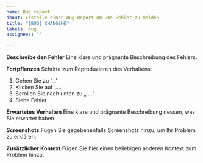 ```yaml
---
name: Bug report
about: Erstelle einen Bug Report um uns Fehler zu melden
title: "[BUG] CHANGEME"
labels: bug
assignees: ''

---
```


**Beschreibe den Fehler**
Eine klare und prägnante Beschreibung des Fehlers.

**Fortpflanzen**
Schritte zum Reproduzieren des Verhaltens:
1. Gehen Sie zu '...'
2. Klicken Sie auf '....'
3. Scrollen Sie nach unten zu „....“
4. Siehe Fehler

**Erwartetes Verhalten**
Eine klare und prägnante Beschreibung dessen, was Sie erwartet haben.

**Screenshots**
Fügen Sie gegebenenfalls Screenshots hinzu, um Ihr Problem zu erklären.


**Zusätzlicher Kontext**
Fügen Sie hier einen beliebigen anderen Kontext zum Problem hinzu.
